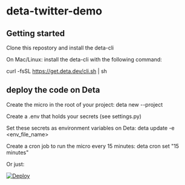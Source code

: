 # deta-twitter-demo



## Getting started

Clone this repostory and install the deta-cli

On Mac/Linux: install the deta-cli with the following command:

curl -fsSL https://get.deta.dev/cli.sh | sh

## deploy the code on Deta

Create the micro in the root of your project: deta new --project <your-project> 

Create a .env that holds your secrets (see settings.py)

Set these secrets as environment variables on Deta: deta update -e <env_file_name>

Create a cron job to run the micro every 15 minutes: deta cron set "15 minutes"


Or just:

[![Deploy](https://button.deta.dev/1/svg)](https://go.deta.dev/deploy?repo=https://github.com/wpeterw/deta-twitter-demo)

